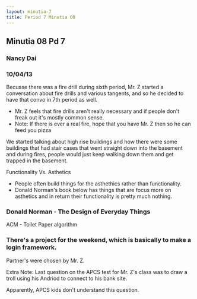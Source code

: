 ```yaml
---
layout: minutia-7
title: Period 7 Minutia 08
---
```


## Minutia 08 Pd 7
### Nancy Dai
### 10/04/13

 Becuase there was a fire drill during sixth period, Mr. Z started a conversation about fire drills and various tangents, and so he decided to have that convo in 7th period as well.

* Mr. Z feels that fire drills aren't really necessary and if people don't freak out it's mostly common sense.
* Note: If there is ever a real fire, hope that you have Mr. Z then so he can feed you pizza 

 We started talking about high rise buildings and how there were some buildings that had stair cases that went straight down into the basement and during fires, people would just keep walking down them and get trapped in the basement.

 Functionality Vs. Asthetics
* People often build things for the asthethics rather than functionality.
* Donald Norman's book below has things that are focus more on asthetics and in return their functionality is pretty much nothing.

### Donald Norman - The Design of Everyday Things
 ACM - Toilet Paper algorithm

### There's a project for the weekend, which is basically to make a login framework.
 Partner's were chosen by Mr. Z.

 Extra Note: Last question on the APCS test for Mr. Z's class was to draw a troll using his Andriod to connect to his bank site.

Apparently, APCS kids don't understand this question.